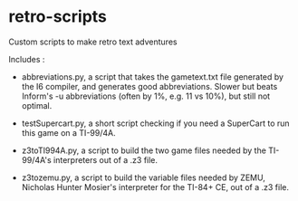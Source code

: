 # retro-scripts
Custom scripts to make retro text adventures

Includes :
 * abbreviations.py, a script that takes the gametext.txt file generated by the I6 compiler, and generates good abbreviations. Slower but beats Inform's -u abbreviations (often by 1%, e.g. 11 vs 10%), but still not optimal.

 * testSupercart.py, a short script checking if you need a SuperCart to run this game on a TI-99/4A.
 * z3toTI994A.py, a script to build the two game files needed by the TI-99/4A's interpreters out of a .z3 file.
 
 * z3tozemu.py, a script to build the variable files needed by ZEMU, Nicholas Hunter Mosier's interpreter for the TI-84+ CE, out of a .z3 file.
  
